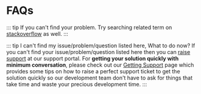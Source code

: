 # FAQs

::: tip
If you can't find your problem. Try searching related term on [stackoverflow](https://stackoverflow.com/) as well.
:::

::: tip I can't find my issue/problem/question listed here, What to do now?
If you can't find your issue/problem/question listed here then you can [raise support](/guide/overview/support.md) at our support portal. For **getting your solution quickly with minimum conversation**, please check out our [Getting Support](/guide/overview/support.html) page which provides some tips on how to raise a perfect support ticket to get the solution quickly so our development team don't have to ask for things that take time and waste your precious development time.
:::
